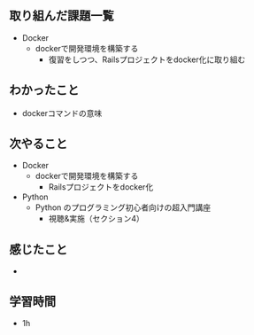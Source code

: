 ## 取り組んだ課題一覧
- Docker
  - dockerで開発環境を構築する
    - 復習をしつつ、Railsプロジェクトをdocker化に取り組む
## わかったこと
- dockerコマンドの意味
## 次やること
- Docker
  - dockerで開発環境を構築する
    - Railsプロジェクトをdocker化
- Python
  - Python のプログラミング初心者向けの超入門講座
    - 視聴&実施（セクション4）
## 感じたこと
- 
## 学習時間
- 1h